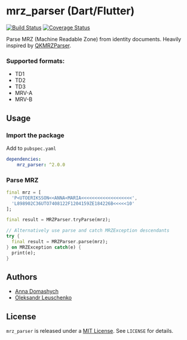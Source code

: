 # mrz_parser (Dart/Flutter) 
[![Build Status](https://travis-ci.org/olexale/mrz_parser.svg?branch=master)](https://travis-ci.org/olexale/mrz_parser) [![Coverage Status](https://coveralls.io/repos/github/olexale/mrz_parser/badge.svg?branch=master)](https://coveralls.io/github/olexale/mrz_parser?branch=master)

Parse MRZ (Machine Readable Zone) from identity documents. Heavily
inspired by [QKMRZParser](https://github.com/Mattijah/QKMRZParser).

### Supported formats:
* TD1
* TD2
* TD3
* MRV-A
* MRV-B

## Usage

### Import the package
Add to `pubspec.yaml`
```yaml
dependencies:
    mrz_parser: ^2.0.0
```

### Parse MRZ
```dart
final mrz = [
  'P<UTOERIKSSON<<ANNA<MARIA<<<<<<<<<<<<<<<<<<<',
  'L898902C36UTO7408122F1204159ZE184226B<<<<<10'
];

final result = MRZParser.tryParse(mrz);

// Alternatively use parse and catch MRZException descendants
try {
  final result = MRZParser.parse(mrz);
} on MRZException catch(e) {
  print(e);
}
```

## Authors
* [Anna Domashych](https://github.com/foxanna/)
* [Oleksandr Leuschenko](https://github.com/olexale/)

## License
`mrz_parser` is released under a [MIT License](https://opensource.org/licenses/MIT). See `LICENSE` for details.
